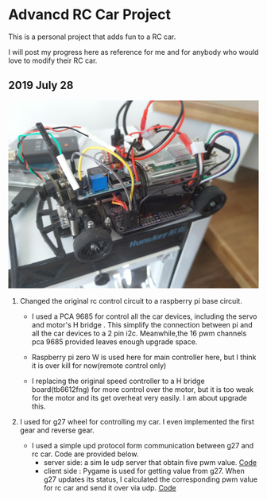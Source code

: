 # Advancd RC Car Project

This is a personal project that adds fun to a RC car.

I will post my progress here as reference for me and for anybody who would love to modify their RC car.


## 2019 July 28
![Pic of car](img/IMG_20190728_131347.jpg)

1. Changed the original rc control circuit to a raspberry pi base circuit.  
    -  I used a PCA 9685 for control all the car devices, including the servo and motor's H bridge . This simplify the connection between
    pi and all the car devices to a 2 pin i2c. Meanwhile,the 16 pwm channels pca 9685 provided leaves enough upgrade space.
    
    - Raspberry pi zero W is used here for main controller here, but I think it is over kill for now(remote control only)
    
    - I replacing the original speed controller to a H bridge board(tb6612fng) for more control over the motor, but
    it is too weak for the motor and its get overheat very easily. I am about upgrade this.
    
1. I used for g27 wheel for controlling my car. I even implemented the first gear and reverse gear.
    - I used a simple upd protocol form communication between g27 and rc car. Code are provided below.
        + server side: a sim le udp server that obtain five pwm value. [Code](RC_side_udp_server.py)
        + client side : Pygame is used for getting value from g27. When g27 updates its status, I calculated the corresponding
        pwm value for rc car and send it over via udp. [Code](G27_udp_client.py)      